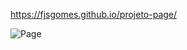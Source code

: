 https://fjsgomes.github.io/projeto-page/

![Page](https://user-images.githubusercontent.com/84814641/197310363-a6d56aaf-f7d4-4d5b-9e14-2dd7b654c296.jpg)
